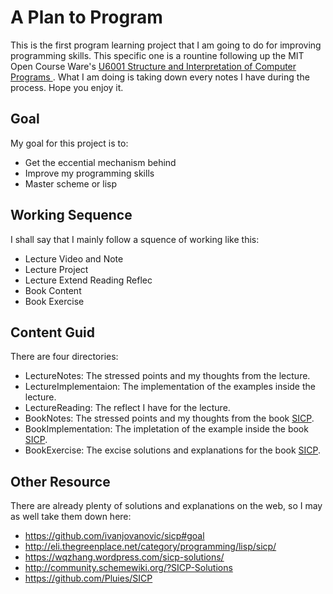 # A Plan to Program

This is the first program learning project that I am going to do for improving programming skills. This specific one is a rountine following up the MIT Open Course Ware's [U6001 Structure and Interpretation of Computer Programs ](http://ocw.mit.edu/courses/electrical-engineering-and-computer-science/6-001-structure-and-interpretation-of-computer-programs-spring-2005/). What I am doing is taking down every notes I have during the process. Hope you enjoy it.

## Goal
My goal for this project is to:
+ Get the eccential mechanism behind
+ Improve my programming skills
+ Master scheme or lisp

## Working Sequence
I shall say that I mainly follow a squence of working like this:
+ Lecture Video and Note
+ Lecture Project
+ Lecture Extend Reading Reflec
+ Book Content
+ Book Exercise

## Content Guid
There are four directories:

+ LectureNotes: The stressed points and my thoughts from the lecture.
+ LectureImplementaion: The implementation of the examples inside the lecture.
+ LectureReading: The reflect I have for the lecture.
+ BookNotes: The stressed points and my thoughts from the book [SICP][book].
+ BookImplementation: The impletation of the example inside the book [SICP][book].
+ BookExercise: The excise solutions and explanations for the book [SICP][book].


## Other Resource
There are already plenty of solutions and explanations on the web, so I may as well take them down here:

+ https://github.com/ivanjovanovic/sicp#goal
+ http://eli.thegreenplace.net/category/programming/lisp/sicp/
+ https://wqzhang.wordpress.com/sicp-solutions/
+ http://community.schemewiki.org/?SICP-Solutions
+ https://github.com/Pluies/SICP


[book]: http://mitpress.mit.edu/sicp/full-text/book/book-Z-H-38.html#%_index_start (mit open source for the SICP book)
